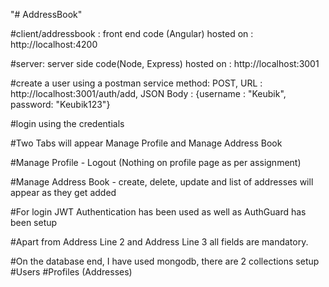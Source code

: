 "# AddressBook" 

#client/addressbook : front end code (Angular) hosted on : http://localhost:4200

#server: server side code(Node, Express) hosted on : http://localhost:3001

#create a user using a postman service method: POST, URL : http://localhost:3001/auth/add, JSON Body : {username : "Keubik", password: "Keubik123"}

#login using the credentials

#Two Tabs will appear Manage Profile and Manage Address Book

#Manage Profile - Logout (Nothing on profile page as per assignment)

#Manage Address Book - create, delete, update and list of addresses will appear as they get added

#For login JWT Authentication has been used as well as AuthGuard has been setup

#Apart from Address Line 2 and Address Line 3 all fields are mandatory.

#On the database end, I have used mongodb, there are 2 collections setup
  #Users
  #Profiles (Addresses)
